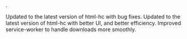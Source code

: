 .

Updated to the latest version of html-hc with bug fixes.
Updated to the latest version of html-hc with better UI, and better efficiency.
Improved service-worker to handle downloads more smoothly.
